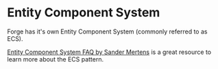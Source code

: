 # Entity Component System

Forge has it's own Entity Component System (commonly referred to as ECS). 

[Entity Component System FAQ by Sander Mertens](https://github.com/SanderMertens/ecs-faq) is a great resource to learn more about the ECS pattern.
